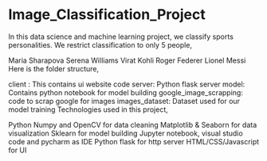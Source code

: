 # Image_Classification_Project
In this data science and machine learning project, we classify sports personalities. We restrict classification to only 5 people,

Maria Sharapova
Serena Williams
Virat Kohli
Roger Federer
Lionel Messi
Here is the folder structure,

client : This contains ui website code
server: Python flask server
model: Contains python notebook for model building
google_image_scrapping: code to scrap google for images
images_dataset: Dataset used for our model training
Technologies used in this project,

Python
Numpy and OpenCV for data cleaning
Matplotlib & Seaborn for data visualization
Sklearn for model building
Jupyter notebook, visual studio code and pycharm as IDE
Python flask for http server
HTML/CSS/Javascript for UI
